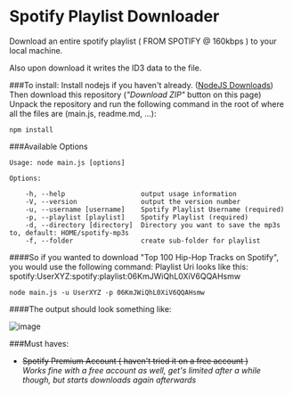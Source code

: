 # Spotify Playlist Downloader

Download an entire spotify playlist ( FROM SPOTIFY @ 160kbps ) to your local machine.

Also upon download it writes the ID3 data to the file.

###To install:
Install nodejs if you haven't already. ([NodeJS Downloads](http://nodejs.org/download/))  
Then download this repository (*"Download ZIP"* button on this page)  
Unpack the repository and run the following command in the root of where all the files are (main.js, readme.md, ...):  

    npm install


###Available Options

	
	Usage: node main.js [options]
	
	Options:

	    -h, --help                   output usage information
	    -V, --version                output the version number
	    -u, --username [username]    Spotify Playlist Username (required)
	    -p, --playlist [playlist]    Spotify Playlist (required)
	    -d, --directory [directory]  Directory you want to save the mp3s to, default: HOME/spotify-mp3s
	    -f, --folder                 create sub-folder for playlist
	


####So if you wanted to download "Top 100 Hip-Hop Tracks on Spotify", you would use the following command:
    Playlist Uri looks like this: spotify:UserXYZ:spotify:playlist:06KmJWiQhL0XiV6QQAHsmw

	node main.js -u UserXYZ -p 06KmJWiQhL0XiV6QQAHsmw

####The output should look something like:

![image](spotify-downloader.png)



###Must haves:

- ~~Spotify Premium Account ( haven't tried it on a free account )~~  
_Works fine with a free account as well, get's limited after a while though, but starts downloads again afterwards_ 

